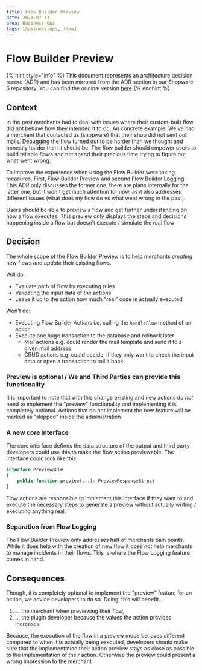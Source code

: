 ```yaml
---
title: Flow Builder Preview
date: 2023-07-13
area: Business Ops
tags: [business-ops, flow]
---
```


# Flow Builder Preview

{% hint style="info" %}
This document represents an architecture decision record (ADR) and has been mirrored from the ADR section in our Shopware 6 repository.
You can find the original version [here](https://github.com/shopware/platform/blob/trunk/adr/2023-07-13-flow-builder-preview.md)
{% endhint %}

## Context
In the past merchants had to deal with issues where their custom-built flow did not
behave how they intended it to do. An concrete example: We've had a merchant that contacted
us (shopware) that their shop did not sent out mails. Debugging the flow turned out to
be harder than we thought and honestly harder than it should be. The flow builder should
empower users to build reliable flows and not spend their precious time trying to
figure out what went wrong.

To improve the experience when using the Flow Builder were taking measures. First,
Flow Builder Preview and second Flow Builder Logging. This ADR only discusses the former one,
there are plans internally for the latter one, but it won't get much attention for now, as
it also addresses different issues (what does my flow do vs what went wrong in the past).

Users should be able to preview a flow and get further understanding on how a flow executes.
This preview only displays the steps and decisions happening inside a flow but doesn't
execute / simulate the real flow

## Decision
The whole scope of the Flow Builder Preview is to help merchants *creating* new flows and
*update* their existing flows.

Will do:
* Evaluate path of flow by executing rules
* Validating the input data of the actions
* Leave it up to the action how much “real” code is actually executed

Won't do:
* Executing Flow Builder Actions i.e. calling the `handleFlow` method of an action
* Execute one huge transaction to the database and rollback later
    * Mail actions e.g. could render the mail template and send it to a given mail address
    * CRUD actions e.g. could decide, if they only want to check the input data or
      open a transaction to roll it back

### Preview is optional / We and Third Parties can provide this functionality
It is important to note that with this change existing and new actions do *not* need
to implement the "preview" functionality and implementing it is completely optional.
Actions that do not implement the new feature will be marked as "skipped" inside
the administration.

### A new core interface
The core interface defines the data structure of the output and third party developers
could use this to make the flow action previewable. The interface could look like this:

```php
interface Previewable
{
    public function preview(...): PreviewResponseStruct
}
```

Flow actions are responsible to implement this interface if they want to and execute the
necessary steps to generate a preview without actually writing / executing anything real.

### Separation from Flow Logging
The Flow Builder Preview only addresses half of merchants pain points. While it does
help with the creation of new flow it does not help merchants to manage incidents in
their flows. This is where the Flow Logging feature comes in hand.

## Consequences
Though, it is completely optional to implement the "preview" feature for an action,
we advice developers to do so. Doing, this will benefit...
1. ... the merchant when previewing their flow,
2. ... the plugin developer because the values the action provides increases

Because, the execution of the flow in a preview mode behaves different compared to
when it is actually being executed, developers should make sure that the implementation
their action preview stays as close as possible to the implementation of their action.
Otherwise the preview could present a wrong impression to the merchant
